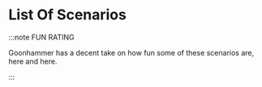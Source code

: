 # List Of Scenarios

:::note FUN RATING

Goonhammer has a decent take on how fun some of these scenarios are, here and here. 

:::
